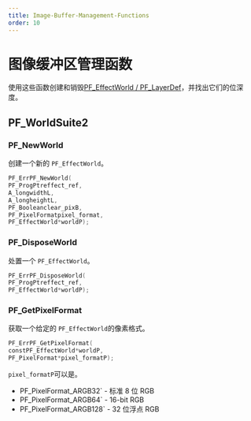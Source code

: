 ```yaml
---
title: Image-Buffer-Management-Functions
order: 10
---
```


# 图像缓冲区管理函数

使用这些函数创建和销毁[PF_EffectWorld / PF_LayerDef](../effect-basics/PF_EffectWorld.html)，并找出它们的位深度。

## PF_WorldSuite2

### PF_NewWorld

创建一个新的 `PF_EffectWorld`。

```cpp
PF_ErrPF_NewWorld(
PF_ProgPtreffect_ref,
A_longwidthL,
A_longheightL,
PF_Booleanclear_pixB,
PF_PixelFormatpixel_format,
PF_EffectWorld*worldP);
```

### PF_DisposeWorld

处置一个 `PF_EffectWorld`。

```cpp
PF_ErrPF_DisposeWorld(
PF_ProgPtreffect_ref,
PF_EffectWorld*worldP);
```

### PF_GetPixelFormat

获取一个给定的 `PF_EffectWorld`的像素格式。

```cpp
PF_ErrPF_GetPixelFormat(
constPF_EffectWorld*worldP,
PF_PixelFormat*pixel_formatP);
```

`pixel_formatP`可以是。

- PF_PixelFormat_ARGB32` - 标准 8 位 RGB
- PF_PixelFormat_ARGB64` - 16-bit RGB
- PF_PixelFormat_ARGB128` - 32 位浮点 RGB
